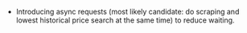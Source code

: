 - Introducing async requests (most likely candidate: do scraping and 
 lowest historical price search at the same time) to reduce waiting.